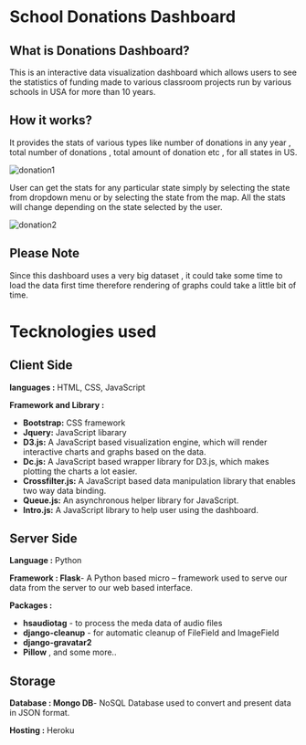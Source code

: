 # School Donations Dashboard

## What is Donations Dashboard?

This is an interactive data visualization dashboard which allows users to see the statistics of funding made to various classroom projects
run by various schools in USA for more than 10 years.

## How it works?

It provides the stats of various types like number of donations in any year , total number of donations , total amount of donation etc ,
for all states in US. 

![donation1](https://cloud.githubusercontent.com/assets/22799847/26249325/f802374c-3c9d-11e7-9ef4-ed5e546ade63.PNG)


User can get the stats for any particular state simply by selecting the state from dropdown menu or by selecting the state from the map.
All the stats will change depending on the state selected by the user.


![donation2](https://cloud.githubusercontent.com/assets/22799847/26249326/f81ab448-3c9d-11e7-890b-0391ae971112.PNG)

## Please Note

Since this dashboard uses a very big dataset , it could take some time to load the data first time therefore rendering of graphs could take a little bit of time.

# Tecknologies used

## Client Side

**languages :** HTML, CSS, JavaScript

**Framework and Library :**
* **Bootstrap:** CSS framework
* **Jquery:** JavaScript libarary
* **D3.js:** A JavaScript based visualization engine, which will render interactive charts and graphs based on the data.
* **Dc.js:** A JavaScript based wrapper library for D3.js, which makes plotting the charts a lot easier.
* **Crossfilter.js:** A JavaScript based data manipulation library that enables two way data binding.
* **Queue.js:** An asynchronous helper library for JavaScript.
* **Intro.js:** A JavaScript library to help user using the dashboard.

## Server Side 

**Language :** Python

**Framework : Flask**- A Python based  micro – framework  used to serve our data from the server to our web based interface.

**Packages :** 
* **hsaudiotag** - to process the meda data of audio files
* **django-cleanup** - for automatic cleanup of FileField and ImageField
* **django-gravatar2** 
* **Pillow** , and some more..



## Storage

**Database : Mongo DB**- NoSQL Database used to convert and present  data in JSON format.

**Hosting :** Heroku


